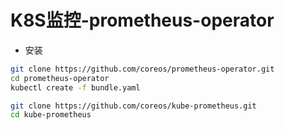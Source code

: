 # K8S监控-prometheus-operator

- 安装

```sh
git clone https://github.com/coreos/prometheus-operator.git
cd prometheus-operator
kubectl create -f bundle.yaml
```

```sh
git clone https://github.com/coreos/kube-prometheus.git
cd kube-prometheus

```
